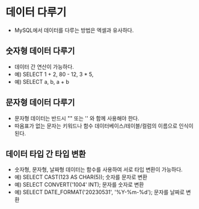 # 데이터 다루기
- MySQL에서 데이터를 다루는 방법은 엑셀과 유사하다.

## 숫자형 데이터 다루기
- 데이터 간 연산이 가능하다.
- 예) SELECT 1 + 2, 80 - 12, 3 * 5, 
- 예) SELECT a, b, a + b

## 문자형 데이터 다루기
- 문자형 데이터는 반드시 "" 또는 '' 와 함께 사용해야 한다.
- 따옴표가 없는 문자는 키워드나 함수 데이터베이스/테이블/컬럼의 이름으로 인식이 된다.

## 데이터 타입 간 타입 변환
- 숫자형, 문자형, 날짜형 데이터는 함수를 사용하여 서로 타입 변환이 가능하다.
- 예) SELECT CAST(123 AS CHAR(5)); 숫자를 문자로 변환
- 예) SELECT CONVERT('1004' INT); 문자를 숫자로 변환
- 예) SELECT DATE_FORMAT('20230531', '%Y-%m-%d'); 문자를 날짜로 변환

